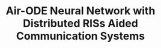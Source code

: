 ---
authors:
  - name: Mengbing Liu
    url: https://liumengbing.com/
  - name: Jiancheng An
    url: ""
  - name: Chongwen Huang
    url: ""
  - name: Ahmed Alhammadi
    url: ""
  - name: Faouzi Bader
    url: ""
  - name: Sami Muhaidat
    url: ""   
  - name: Mérouane Debbah
    url: ""   
  - name: Chau Yuen
    url: ""  

published_place: IEEE Middle East Conference on Communications and Networking (MECOM) 
published_year: 2024
published_month: 11
tags:
    - Reconfigurable intelligent surface
    - Over-the-air Computation

paper_id: "zYLM7Y9cAGgC"
title: Air-ODE Neural Network with Distributed RISs Aided Communication Systems
slug: air-ode-neural-network-with-distributed-RISs-aided-communication-systems
featured: true
bibtex:
  |-
      @inproceedings{inproceedings,
      author = {Liu, Mengbing and An, Jiancheng and Chongwen, Huang and Alhammadi, Ahmed and Bader, Faouzi and Muhaidat, Sami and Debbah, mérouane and Yuen, Chau},
      year = {2024},
      month = {11},
      pages = {356-361},
      title = {Air-ODE Neural Network with Distributed RISs Aided Communication Systems},
      doi = {10.1109/MECOM61498.2024.10881273}
      }
homepage: https://ieeexplore.ieee.org/abstract/document/10881273
links:
  - name: PDF
    url: https://ieeexplore.ieee.org/abstract/document/10881273
  # - name: arXiv
  #   url: https://arxiv.org/abs/2004.11969
  # - name: video
  #   url: https://www.youtube.com/watch?v=V1KU6V49UKI
  # - name: code
  #   url: https://github.com/LiXin97/Co-Planar-Parametrization-VIO
og_image: /pubs/IROS-2020/IROS2020.png
---